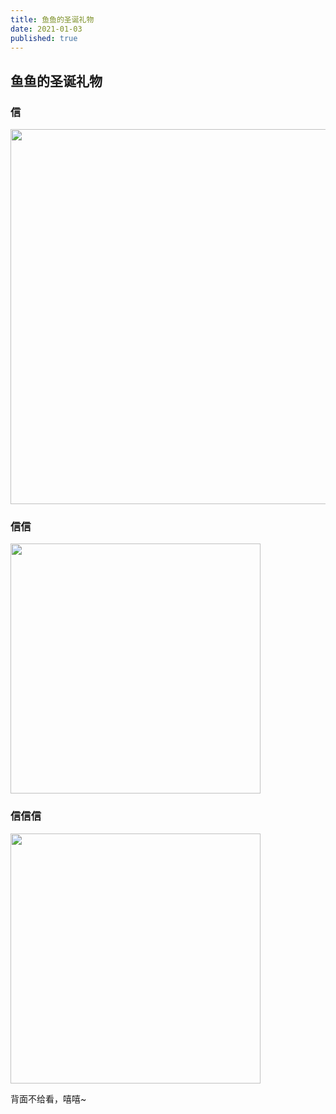 ```yaml
---
title: 鱼鱼的圣诞礼物
date: 2021-01-03
published: true
---
```


## 鱼鱼的圣诞礼物

### 信

<img src="{{site.url}}/images/xin.jpg" width="600" />

### 信信

<img src="{{site.url}}/images/xinxin.jpg" width="400" />

### 信信信

<img src="{{site.url}}/images/xinxinxin.jpg" width="400" />

背面不给看，嘻嘻~
